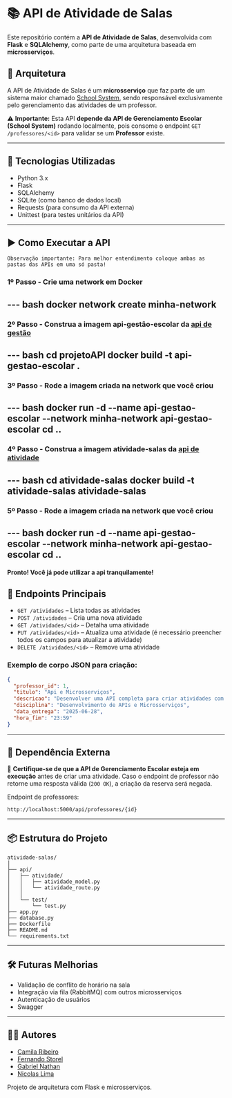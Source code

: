 # 📚 API de Atividade de Salas

Este repositório contém a **API de Atividade de Salas**, desenvolvida com **Flask** e **SQLAlchemy**, como parte de uma arquitetura baseada em **microsserviços**.

## 🧩 Arquitetura

A API de Atividade de Salas é um **microsserviço** que faz parte de um sistema maior chamado [School System](https://github.com/gortin1/ProjetoApi.git), sendo responsável exclusivamente pelo gerenciamento das atividades de um professor.

⚠️ **Importante:** Esta API **depende da API de Gerenciamento Escolar (School System)** rodando localmente, pois consome o endpoint `GET /professores/<id>` para validar se um **Professor** existe.

---

## 🚀 Tecnologias Utilizadas

- Python 3.x
- Flask
- SQLAlchemy
- SQLite (como banco de dados local)
- Requests (para consumo da API externa)
- Unittest (para testes unitários da API)

---

## ▶️ Como Executar a API

`Observação importante: Para melhor entendimento coloque ambas as pastas das APIs em uma só pasta!`

### 1º Passo - Crie uma network em Docker

--- bash
docker network create minha-network
---

### 2º Passo - Construa a imagem api-gestão-escolar da [api de gestão](https://github.com/gortin1/ProjetoApi.git) 

--- bash
cd projetoAPI
docker build -t api-gestao-escolar .
--- 

### 3º Passo - Rode a imagem criada na network que você criou

--- bash
docker run -d --name api-gestao-escolar --network minha-network api-gestao-escolar
cd ..
---

### 4º Passo - Construa a imagem atividade-salas da [api de atividade](https://github.com/gortin1/atividade-salas.git)

--- bash
cd atividade-salas
docker build -t atividade-salas atividade-salas
---

### 5º Passo - Rode a imagem criada na network que você criou

--- bash
docker run -d --name api-gestao-escolar --network minha-network api-gestao-escolar
cd ..
---

#### Pronto! Você já pode utilizar a api tranquilamente!

## 📡 Endpoints Principais

- `GET /atividades` – Lista todas as atividades
- `POST /atividades` – Cria uma nova atividade
- `GET /atividades/<id>` – Detalha uma atividade
- `PUT /atividades/<id>` – Atualiza uma atividade (é necessário preencher todos os campos para atualizar a atividade)
- `DELETE /atividades/<id>` – Remove uma atividade

### Exemplo de corpo JSON para criação:

```json
{
  "professor_id": 1,
  "titulo": "Api e Microsserviços",
  "descricao": "Desenvolver uma API completa para criar atividades com Python e Flask.",
  "disciplina": "Desenvolvimento de APIs e Microsserviços",
  "data_entrega": "2025-06-28",
  "hora_fim": "23:59"
}
```

---

## 🔗 Dependência Externa

📌 **Certifique-se de que a API de Gerenciamento Escolar esteja em execução** antes de criar uma atividade. Caso o endpoint de professor não retorne uma resposta válida (`200 OK`), a criação da reserva será negada.

Endpoint de professores:

```
http://localhost:5000/api/professores/{id}
```

---

## 📦 Estrutura do Projeto

```
atividade-salas/
│
├── api/                       
│   ├── atividade/               
│   │   ├── atividade_model.py   
│   │   └── atividade_route.py   
│   │
│   └── test/                  
│       └── test.py                     
├── app.py                     
├── database.py   
├── Dockerfile           
├── README.md                  
└── requirements.txt           
```

---

## 🛠️ Futuras Melhorias

- Validação de conflito de horário na sala
- Integração via fila (RabbitMQ) com outros microsserviços
- Autenticação de usuários
- Swagger

---

## 🧑‍💻 Autores

- [Camila Ribeiro](https://github.com/camilasribeiro)
- [Fernando Storel](https://github.com/Fernandostorel)
- [Gabriel Nathan](https://github.com/gortin1)
- [Nicolas Lima](https://github.com/nicolas-liima)


Projeto de arquitetura com Flask e microsserviços.
